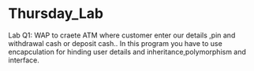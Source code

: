 # Thursday_Lab
Lab Q1: WAP to craete  ATM  where customer enter our details ,pin and withdrawal cash or deposit cash..
In this program you have to use encapculation for hinding user details and inheritance,polymorphism and interface.
